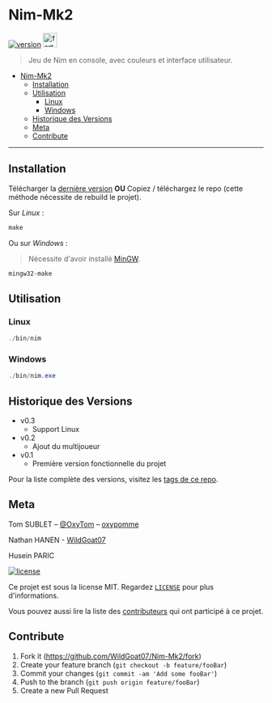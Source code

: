 # Nim-Mk2

[![version](https://img.shields.io/github/v/release/WildGoat07/Nim-Mk2?label=Version&style=for-the-badge)](https://shields.io)
<a href="https://forthebadge.com/"><img src="https://forthebadge.com/images/badges/made-with-c.svg" alt="forthebadge" height="28"/></a>

> Jeu de Nim en console, avec couleurs et interface utilisateur.

- [Nim-Mk2](#nim-mk2)
  - [Installation](#installation)
  - [Utilisation](#utilisation)
    - [Linux](#linux)
    - [Windows](#windows)
  - [Historique des Versions](#historique-des-versions)
  - [Meta](#meta)
  - [Contribute](#contribute)

---

## Installation

Télécharger la [dernière version](https://github.com/WildGoat07/Nim-Mk2/releases/latest/download/nim.exe) **OU** Copiez / téléchargez le repo (cette méthode nécessite de rebuild le projet).

Sur _Linux_ :

```powershell
make
```

Ou sur _Windows_ :

> Nécessite d'avoir installé [MinGW](https://docs.google.com/document/d/1IYkS_ZOven-HJ6rKV5-hOzKwNFjYbwX55mPAaJxsUok/edit?usp=sharing).

```powershell
mingw32-make
```

## Utilisation

### Linux

```powershell
./bin/nim
```

### Windows

```powershell
./bin/nim.exe
```

## Historique des Versions

- v0.3
  - Support Linux
- v0.2
  - Ajout du multijoueur
- v0.1
  - Première version fonctionnelle du projet

Pour la liste complète des versions, visitez les [tags de ce repo](https://github.com/WildGoat07/Nim-Mk2/tags).

## Meta

Tom SUBLET – [@OxyTom](https://twitter.com/OxyT0m8) – [oxypomme](https://github.com/oxypomme)

Nathan HANEN - [WildGoat07](https://github.com/WildGoat07)

Husein PARIC

[![license](https://img.shields.io/github/license/WildGoat07/Nim-Mk2?style=for-the-badge)](https://github.com/WildGoat07/Nim-Mk2/blob/master/LICENSE)

Ce projet est sous la license MIT. Regardez [``LICENSE``](https://github.com/WildGoat07/Nim-Mk2/blob/master/LICENSE) pour plus d'informations.

Vous pouvez aussi lire la liste des [contributeurs](https://github.com/WildGoat07/Nim-Mk2/contributors) qui ont participé à ce projet.

## Contribute

1. Fork it (<https://github.com/WildGoat07/Nim-Mk2/fork>)
2. Create your feature branch (`git checkout -b feature/fooBar`)
3. Commit your changes (`git commit -am 'Add some fooBar'`)
4. Push to the branch (`git push origin feature/fooBar`)
5. Create a new Pull Request
